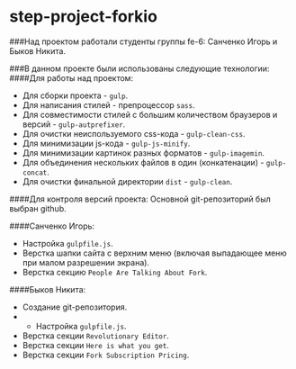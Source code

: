 # step-project-forkio

###Над проектом работали студенты группы fe-6:
Санченко Игорь и Быков Никита.

###В данном проекте были использованы следующие технологии:
####Для работы над проектом:
- Для сборки проекта - `gulp`.
- Для написания стилей - препроцессор `sass`.
- Для совместимости стилей с большим количеством браузеров и версий - `gulp-autprefixer`.
- Для очистки неиспользуемого css-кода - `gulp-clean-css`.
- Для минимизации js-кода - `gulp-js-minify`.
- Для минимизации картинок разных форматов - `gulp-imagemin`.
- Для объединения нескольких файлов в один (конкатенации) - `gulp-concat`.
- Для очистки финальной директории `dist` - `gulp-clean`.

####Для контроля версий проекта:
Основной git-репозиторий был выбран github.

####Санченко Игорь:
- Настройка `gulpfile.js`.
- Верстка шапки сайта с верхним меню (включая выпадающее меню при малом разрешении экрана).
- Верстка секцию `People Are Talking About Fork`.

####Быков Никита:
- Создание git-репозитория.
- - Настройка `gulpfile.js`.
- Верстка секции `Revolutionary Editor`.
- Верстка секции `Here is what you get`.
- Верстка секции `Fork Subscription Pricing`.
